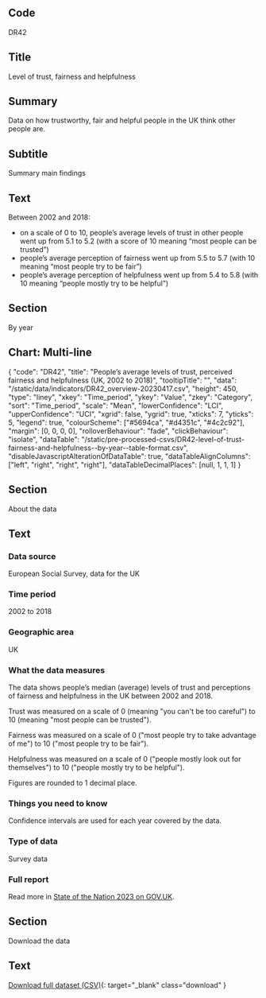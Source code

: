 ## Code
DR42

## Title
Level of trust, fairness and helpfulness

## Summary
Data on how trustworthy, fair and helpful people in the UK think other people are.

## Subtitle
Summary main findings

## Text
Between 2002 and 2018:

* on a scale of 0 to 10, people’s average levels of trust in other people went up from 5.1 to 5.2
  (with a score of 10 meaning “most people can be trusted”)
* people’s average perception of fairness went up from 5.5 to 5.7 (with 10 meaning “most people try to be fair”)
* people’s average perception of helpfulness went up from 5.4 to 5.8 (with 10 meaning “people mostly try to be helpful”)

## Section
By year

## Chart: Multi-line
{
    "code": "DR42",
    "title": "People’s average levels of trust, perceived fairness and helpfulness (UK, 2002 to 2018)",
    "tooltipTitle": "",
    "data": "/static/data/indicators/DR42_overview-20230417.csv",
    "height": 450,
    "type": "liney",
    "xkey": "Time_period",
    "ykey": "Value",
    "zkey": "Category",
    "sort": "Time_period",
    "scale": "Mean",
    "lowerConfidence": "LCI",
    "upperConfidence": "UCI",
    "xgrid": false,
    "ygrid": true,
    "xticks": 7,
    "yticks": 5,
    "legend": true,
    "colourScheme": ["#5694ca", "#d4351c", "#4c2c92"],
    "margin": [0, 0, 0, 0],
    "rolloverBehaviour": "fade",
    "clickBehaviour": "isolate",
    "dataTable": "/static/pre-processed-csvs/DR42-level-of-trust-fairness-and-helpfulness--by-year--table-format.csv",
    "disableJavascriptAlterationOfDataTable": true,
    "dataTableAlignColumns": ["left", "right", "right", "right"],
    "dataTableDecimalPlaces": [null, 1, 1, 1]
}

## Section
About the data

## Text
### Data source
European Social Survey, data for the UK

### Time period
2002 to 2018

### Geographic area
UK

### What the data measures
The data shows people’s median (average) levels of trust and perceptions of fairness and helpfulness in the UK between 2002 and 2018.

Trust was measured on a scale of 0 (meaning "you can't be too careful") to 10 (meaning "most people can be trusted").

Fairness was measured on a scale of 0 ("most people try to take advantage of me") to 10 ("most people try to be fair").

Helpfulness was measured on a scale of 0 ("people mostly look out for themselves") to 10 ("people mostly try to be helpful").

Figures are rounded to 1 decimal place.

### Things you need to know
Confidence intervals are used for each year covered by the data.

### Type of data
Survey data

### Full report
Read more in [State of the Nation 2023 on GOV.UK](https://www.gov.uk/government/publications/state-of-the-nation-2023-people-and-places).

## Section
Download the data

## Text
[Download full dataset (CSV)](/static/data/full-datasets/DR42-level-of-trust-fairness-and-helpfulness--full-dataset.csv){: target="_blank" class="download" }
